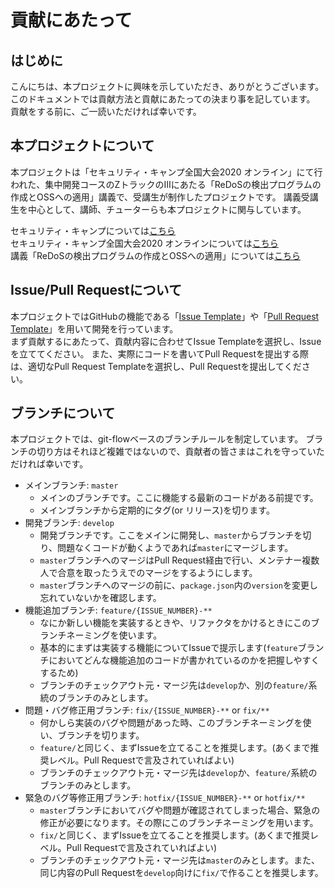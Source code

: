 # 貢献にあたって

## はじめに

こんにちは、本プロジェクトに興味を示していただき、ありがとうございます。
このドキュメントでは貢献方法と貢献にあたっての決まり事を記しています。
貢献をする前に、ご一読いただければ幸いです。

## 本プロジェクトについて

本プロジェクトは「セキュリティ・キャンプ全国大会2020 オンライン」にて行われた、集中開発コースのZトラックのⅢにあたる「ReDoSの検出プログラムの作成とOSSへの適用」講義で、受講生が制作したプロジェクトです。
講義受講生を中心として、講師、チューターらも本プロジェクトに関与しています。

セキュリティ・キャンプについては[こちら](https://www.ipa.go.jp/jinzai/camp/)  
セキュリティ・キャンプ全国大会2020 オンラインについては[こちら](https://www.ipa.go.jp/jinzai/camp/2020/zenkoku2020_index.html)  
講義「ReDoSの検出プログラムの作成とOSSへの適用」については[こちら](https://www.ipa.go.jp/jinzai/camp/2020/zenkoku2020_program_list.html#list_s-z3)

## Issue/Pull Requestについて

本プロジェクトではGitHubの機能である「[Issue Template](https://docs.github.com/ja/free-pro-team@latest/github/building-a-strong-community/about-issue-and-pull-request-templates#issue%E3%81%AE%E3%83%86%E3%83%B3%E3%83%97%E3%83%AC%E3%83%BC%E3%83%88)」や「[Pull Request Template](https://docs.github.com/ja/free-pro-team@latest/github/building-a-strong-community/about-issue-and-pull-request-templates#%E3%83%97%E3%83%AB%E3%83%AA%E3%82%AF%E3%82%A8%E3%82%B9%E3%83%88%E3%81%AE%E3%83%86%E3%83%B3%E3%83%97%E3%83%AC%E3%83%BC%E3%83%88)」を用いて開発を行っています。  
まず貢献するにあたって、貢献内容に合わせてIssue Templateを選択し、Issueを立ててください。
また、実際にコードを書いてPull Requestを提出する際は、適切なPull Request Templateを選択し、Pull Requestを提出してください。

## ブランチについて

本プロジェクトでは、git-flowベースのブランチルールを制定しています。
ブランチの切り方はそれほど複雑ではないので、貢献者の皆さまはこれを守っていただければ幸いです。

- メインブランチ: `master`
  - メインのブランチです。ここに機能する最新のコードがある前提です。
  - メインブランチから定期的にタグ(or リリース)を切ります。
- 開発ブランチ: `develop`
  - 開発ブランチです。ここをメインに開発し、`master`からブランチを切り、問題なくコードが動くようであれば`master`にマージします。
  - `master`ブランチへのマージはPull Request経由で行い、メンテナー複数人で合意を取ったうえでのマージをするようにします。
  - `master`ブランチへのマージの前に、`package.json`内の`version`を変更し忘れていないかを確認します。
- 機能追加ブランチ: `feature/{ISSUE_NUMBER}-**`
  - なにか新しい機能を実装するときや、リファクタをかけるときにこのブランチネーミングを使います。
  - 基本的にまずは実装する機能についてIssueで提示します(`feature`ブランチにおいてどんな機能追加のコードが書かれているのかを把握しやすくするため)
  - ブランチのチェックアウト元・マージ先は`develop`か、別の`feature/`系統のブランチのみとします。
- 問題・バグ修正用ブランチ: `fix/{ISSUE_NUMBER}-**` or `fix/**`
  - 何かしら実装のバグや問題があった時、このブランチネーミングを使い、ブランチを切ります。
  - `feature/`と同じく、まずIssueを立てることを推奨します。(あくまで推奨レベル。Pull Requestで言及されていればよい)
  - ブランチのチェックアウト元・マージ先は`develop`か、`feature/`系統のブランチのみとします。
- 緊急のバグ等修正用ブランチ: `hotfix/{ISSUE_NUMBER}-**` or `hotfix/**`
  - `master`ブランチにおいてバグや問題が確認されてしまった場合、緊急の修正が必要になります。その際にこのブランチネーミングを用います。
  - `fix/`と同じく、まずIssueを立てることを推奨します。(あくまで推奨レベル。Pull Requestで言及されていればよい)
  - ブランチのチェックアウト元・マージ先は`master`のみとします。また、同じ内容のPull Requestを`develop`向けに`fix/`で作ることを推奨します。

